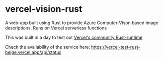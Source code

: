 # vercel-vision-rust
A web-app built using Rust to provide Azure Computer-Vison based image descriptions. Runs on Vercel serverless functions

This was built in a day to test out [Vercel's community Rust-runtime](https://github.com/vercel-community/rust).

Check the availability of the service here: https://vercel-test-rust-beige.vercel.app/api/status

